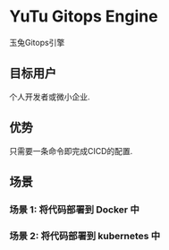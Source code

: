 # YuTu Gitops Engine
玉兔Gitops引擎
## 目标用户
个人开发者或微小企业.
## 优势
只需要一条命令即完成CICD的配置. 

## 场景
### 场景 1: 将代码部署到 Docker 中

### 场景 2: 将代码部署到 kubernetes 中
